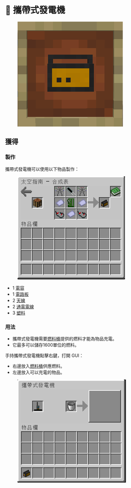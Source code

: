 # 🎲 攜帶式發電機

<figure><img src="../.gitbook/assets/image (5).png" alt=""><figcaption></figcaption></figure>

## 獲得

### 製作

攜帶式發電機可以使用以下物品製作：

<figure><img src="../.gitbook/assets/image (1).png" alt=""><figcaption></figcaption></figure>

* 1 [電容](Capacitor.md)
* 1 [電路板](Circuit-Board.md)
* 2 [天線](Antenna.md)
* 2 [通電電線](Energized-Wire.md)
* 3 [塑料](Plastic.md)

### 用法

* 攜帶式發電機需要[燃料桶](fuel-bucket.md)提供的燃料才能為物品充電。
* 它最多可以儲存1600單位的燃料。

手持攜帶式發電機點擊右鍵，打開 GUI：

* 右邊放入[燃料桶](fuel-bucket.md)供應燃料。
* 左邊放入可以充電的物品。

<figure><img src="../.gitbook/assets/image (3).png" alt=""><figcaption></figcaption></figure>
